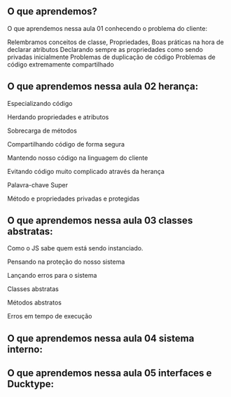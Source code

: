 ## O que aprendemos?

O que aprendemos nessa aula 01 conhecendo o problema do cliente:

Relembramos conceitos de classe, Propriedades,
Boas práticas na hora de declarar atributos
Declarando sempre as propriedades como sendo privadas inicialmente
Problemas de duplicação de código
Problemas de código extremamente compartilhado

## O que aprendemos nessa aula 02 herança:

Especializando código

Herdando propriedades e atributos

Sobrecarga de métodos

Compartilhando código de forma segura

Mantendo nosso código na linguagem do cliente

Evitando código muito complicado através da herança

Palavra-chave Super

Método e propriedades privadas e protegidas

## O que aprendemos nessa aula 03 classes abstratas:

Como o JS sabe quem está sendo instanciado.

Pensando na proteção do nosso sistema

Lançando erros para o sistema

Classes abstratas

Métodos abstratos

Erros em tempo de execução

## O que aprendemos nessa aula 04 sistema interno:

## O que aprendemos nessa aula 05 interfaces e Ducktype:
